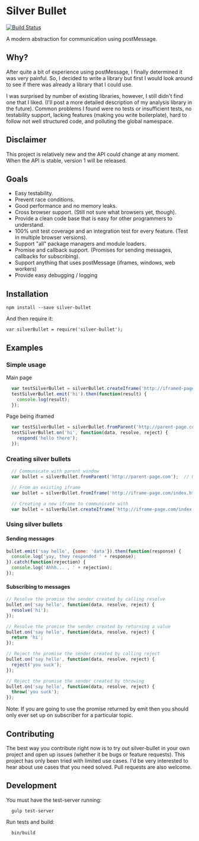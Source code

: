 # Silver Bullet #

[![Build Status](https://travis-ci.org/caseyhoward/silver-bullet.svg?branch=master)](https://travis-ci.org/caseyhoward/silver-bullet)

A modern abstraction for communication using postMessage.

## Why?
After quite a bit of experience using postMessage, I finally determined it was very painful. So, I decided to write a library but first I would look around to see if there was already a library that I could use.

I was surprised by number of existing libraries, however, I still didn't find one that I liked. (I'll post a more detailed description of my analysis library in the future). Common problems I found were no tests or insufficient tests, no testability support, lacking features (making you write boilerplate), hard to follow not well structured code, and polluting the global namespace.

## Disclaimer
This project is relatively new and the API could change at any moment. When the API is stable, version 1 will be released.

## Goals
* Easy testability.
* Prevent race conditions.
* Good performance and no memory leaks.
* Cross browser support. (Still not sure what browsers yet, though).
* Provide a clean code base that is easy for other programmers to understand.
* 100% unit test coverage and an integration test for every feature. (Test in multiple browser versions).
* Support "all" package managers and module loaders.
* Promise and callback support. (Promises for sending messages, callbacks for subscribing).
* Support anything that uses postMessage (iframes, windows, web workers)
* Provide easy debugging / logging

## Installation
```
npm install --save silver-bullet
```

And then require it:
```
var silverBullet = require('silver-bullet');
```

## Examples ##

### Simple usage

Main page
```js
  var testSilverBullet = silverBullet.createIframe('http://iframed-page.com');
  testSilverBullet.emit('hi').then(function(result) {
    console.log(result);
  });
```

Page being iframed
```js
  var testSilverBullet = silverBullet.fromParent('http://parent-page.com');
  testSilverBullet.on('hi', function(data, resolve, reject) {
    respond('hello there');
  });

```

### Creating silver bullets

```js
  // Communicate with parent window
  var bullet = silverBullet.fromParent('http://parent-page.com');  // Pass in the origin

  // From an existing iframe
  var bullet = silverBullet.fromIframe('http://iframe-page.com/index.html'); // Pass in the URL

  // Creating a new iframe to communicate with
  var bullet = silverBullet.createIframe('http://iframe-page.com/index.html'); // Pass in the URL
```

### Using silver bullets

#### Sending messages
```js
bullet.emit('say hello', {some: 'data'}).then(function(response) {
  console.log('yay, they responded ' + response);
}).catch(function(rejection) {
  console.log('Ahhh... , ' + rejection);
});
```

#### Subscribing to messages
```js
// Resolve the promise the sender created by calling resolve
bullet.on('say hello', function(data, resolve, reject) {
  resolve('hi');
});

// Resolve the promise the sender created by returning a value
bullet.on('say hello', function(data, resolve, reject) {
  return 'hi';
});

// Reject the promise the sender created by calling reject
bullet.on('say hello', function(data, resolve, reject) {
  reject('you suck');
});

// Reject the promise the sender created by throwing
bullet.on('say hello', function(data, resolve, reject) {
  throw('you suck');
});

```

Note: If you are going to use the promise returned by emit then you should only ever set up on subscriber for a particular topic.


## Contributing
The best way you contribute right now is to try out silver-bullet in your own project and open up issues (whether it be bugs or feature requests). This project has only been tried with limited use cases. I'd be very interested to hear about use cases that you need solved. Pull requests are also welcome.

## Development
You must have the test-server running:
```
  gulp test-server
```

Run tests and build:
```
  bin/build
```
